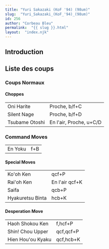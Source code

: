 ```yaml
---
title: "Yuri Sakazaki (KoF '94) (98um)"
slug:  "Yuri_Sakazaki_(KoF_'94)_(98um)"
id: 256
author: "Corbeau Bleu"
permalink:  "{{ slug }}.html"
layout:  "index.njk"
---
```


## Introduction

## Liste des coups

### Coups Normaux

#### Choppes

|                |                         |
|----------------|-------------------------|
| Oni Harite     | Proche, b/f+C           |
| Silent Nage    | Proche, b/f+D           |
| Tsubame Otoshi | En l'air, Proche, u+C/D |

### Command Moves

|         |     |
|---------|-----|
| En Yoku | f+B |

#### Special Moves

|                  |                |
|------------------|----------------|
| Ko'oh Ken        | qcf+P          |
| Rai'oh Ken       | En l'air qcf+K |
| Saifa            | qcb+P          |
| Hyakuretsu Binta | hcb+K          |

#### Desperation Move

|                   |           |
|-------------------|-----------|
| Haoh Shokou Ken   | f,hcf+P   |
| Shin! Chou Upper  | qcf,qcf+P |
| Hien Hou'ou Kyaku | qcf,hcb+K |

